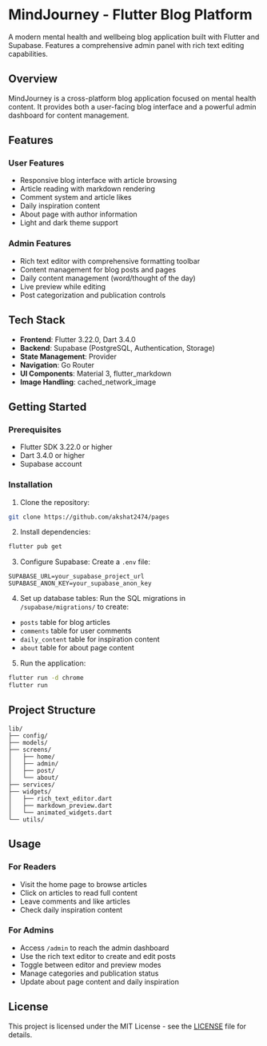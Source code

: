 # MindJourney - Flutter Blog Platform

A modern mental health and wellbeing blog application built with Flutter and Supabase. Features a comprehensive admin panel with rich text editing capabilities.

## Overview

MindJourney is a cross-platform blog application focused on mental health content. It provides both a user-facing blog interface and a powerful admin dashboard for content management.

## Features

### User Features
- Responsive blog interface with article browsing
- Article reading with markdown rendering
- Comment system and article likes
- Daily inspiration content
- About page with author information
- Light and dark theme support

### Admin Features
- Rich text editor with comprehensive formatting toolbar
- Content management for blog posts and pages
- Daily content management (word/thought of the day)
- Live preview while editing
- Post categorization and publication controls

## Tech Stack

- **Frontend**: Flutter 3.22.0, Dart 3.4.0
- **Backend**: Supabase (PostgreSQL, Authentication, Storage)
- **State Management**: Provider
- **Navigation**: Go Router
- **UI Components**: Material 3, flutter_markdown
- **Image Handling**: cached_network_image

## Getting Started

### Prerequisites
- Flutter SDK 3.22.0 or higher
- Dart 3.4.0 or higher
- Supabase account

### Installation

1. Clone the repository:
```bash
git clone https://github.com/akshat2474/pages
```

2. Install dependencies:
```bash
flutter pub get
```

3. Configure Supabase:
Create a `.env` file:
```env
SUPABASE_URL=your_supabase_project_url
SUPABASE_ANON_KEY=your_supabase_anon_key
```

4. Set up database tables:
Run the SQL migrations in `/supabase/migrations/` to create:
- `posts` table for blog articles
- `comments` table for user comments
- `daily_content` table for inspiration content
- `about` table for about page content

5. Run the application:
```bash
flutter run -d chrome  
flutter run           
```

## Project Structure

```
lib/
├── config/          
├── models/         
├── screens/         
│   ├── home/     
│   ├── admin/       
│   ├── post/       
│   └── about/       
├── services/         
├── widgets/         
│   ├── rich_text_editor.dart
│   ├── markdown_preview.dart
│   └── animated_widgets.dart
└── utils/         
```

## Usage

### For Readers
- Visit the home page to browse articles
- Click on articles to read full content
- Leave comments and like articles
- Check daily inspiration content

### For Admins
- Access `/admin` to reach the admin dashboard
- Use the rich text editor to create and edit posts
- Toggle between editor and preview modes
- Manage categories and publication status
- Update about page content and daily inspiration

## License

This project is licensed under the MIT License - see the [LICENSE](LICENSE) file for details.

